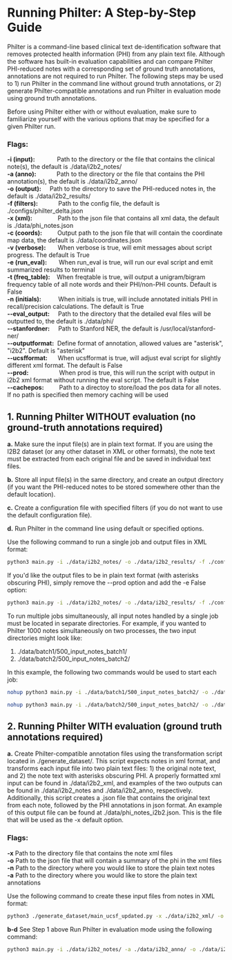 
# Running Philter: A Step-by-Step Guide

Philter is a command-line based clinical text de-identification software that removes protected health information (PHI) from any plain text file. Although the software has built-in evaluation capabilities and can compare Philter PHI-reduced notes with a corresponding set of ground truth annotations, annotations are not required to run Philter. The following steps may be used to 1) run Philter in the command line without ground truth annotations, or 2) generate Philter-compatible annotations and run Philter in evaluation mode using ground truth annotations.

Before using Philter either with or without evaluation, make sure to familiarize yourself with the various options that may be specified for a given Philter run. 

### Flags:
**-i (input):**&nbsp;&nbsp;&nbsp;&nbsp;&nbsp;&nbsp;&nbsp;&nbsp;&nbsp;&nbsp;&nbsp;&nbsp;&nbsp;Path to the directory or the file that contains the clinical note(s), the default is ./data/i2b2_notes/<br/>
**-a (anno):**&nbsp;&nbsp;&nbsp;&nbsp;&nbsp;&nbsp;&nbsp;&nbsp;&nbsp;&nbsp;&nbsp;&nbsp;Path to the directory or the file that contains the PHI annotation(s), the default is ./data/i2b2_anno/<br/>
**-o (output):**&nbsp;&nbsp;&nbsp;&nbsp;&nbsp;Path to the directory to save the PHI-reduced notes in, the default is ./data/i2b2_results/<br/>
**-f (filters):**&nbsp;&nbsp;&nbsp;&nbsp;&nbsp;&nbsp;&nbsp;&nbsp;&nbsp;&nbsp;&nbsp;&nbsp;Path to the config file, the default is ./configs/philter_delta.json<br/>
**-x (xml):**&nbsp;&nbsp;&nbsp;&nbsp;&nbsp;&nbsp;&nbsp;&nbsp;&nbsp;&nbsp;&nbsp;&nbsp;&nbsp;&nbsp;&nbsp;Path to the json file that contains all xml data, the default is ./data/phi_notes.json<br/>
**-c (coords):**&nbsp;&nbsp;&nbsp;&nbsp;&nbsp;&nbsp;&nbsp;&nbsp;&nbsp;Output path to the json file that will contain the coordinate map data, the default is ./data/coordinates.json<br/>
**-v (verbose):**&nbsp;&nbsp;&nbsp;&nbsp;&nbsp;&nbsp;&nbsp;When verbose is true, will emit messages about script progress. The default is True<br/>
**-e (run_eval):**&nbsp;&nbsp;&nbsp;&nbsp;&nbsp;&nbsp;&nbsp;When run_eval is true, will run our eval script and emit summarized results to terminal<br/>
**-t (freq_table):**&nbsp;&nbsp;&nbsp;&nbsp;When freqtable is true, will output a unigram/bigram frequency table of all note words and their PHI/non-PHI counts. Default is False<br/>
**-n (initials):**&nbsp;&nbsp;&nbsp;&nbsp;&nbsp;&nbsp;&nbsp;&nbsp;&nbsp;&nbsp;When initials is true, will include annotated initials PHI in recall/precision calculations. The default is True<br/>
**--eval_output:**&nbsp;&nbsp;&nbsp;&nbsp;&nbsp;Path to the directory that the detailed eval files will be outputted to, the default is ./data/phi/<br/>
**--stanfordner:**&nbsp;&nbsp;&nbsp;&nbsp;&nbsp;Path to Stanford NER, the default is /usr/local/stanford-ner/<br/>
**--outputformat:**&nbsp;&nbsp;Define format of annotation, allowed values are \"asterisk\", \"i2b2\". Default is \"asterisk\"<br/>
**--ucsfformat:**&nbsp;&nbsp;&nbsp;&nbsp;&nbsp;&nbsp;When ucsfformat is true, will adjust eval script for slightly different xml format. The default is False<br/>
**--prod:**&nbsp;&nbsp;&nbsp;&nbsp;&nbsp;&nbsp;&nbsp;&nbsp;&nbsp;&nbsp;&nbsp;&nbsp;&nbsp;&nbsp;&nbsp;&nbsp;&nbsp;&nbsp;When prod is true, this will run the script with output in i2b2 xml format without running the eval script. The default is False<br/>
**--cachepos:**&nbsp;&nbsp;&nbsp;&nbsp;&nbsp;&nbsp;&nbsp;&nbsp;&nbsp;Path to a directoy to store/load the pos data for all notes. If no path is specified then memory caching will be used<br/>


## 1. Running Philter WITHOUT evaluation (no ground-truth annotations required)

**a.** Make sure the input file(s) are in plain text format. If you are using the I2B2 dataset (or any other dataset in XML or other formats), the note text must be extracted from each original file and be saved in individual text files.

**b.** Store all input file(s) in the same directory, and create an output directory (if you want the PHI-reduced notes to be stored somewhere other than the default location).

**c.** Create a configuration file with specified filters (if you do not want to use the default configuration file).

**d.** Run Philter in the command line using default or specified options.

Use the following command to run a single job and output files in XML format:
```bash
python3 main.py -i ./data/i2b2_notes/ -o ./data/i2b2_results/ -f ./configs/philter_delta.json --prod=True
```
If you'd like the output files to be in plain text format (with asterisks obscuring PHI), simply remove the --prod option and add the -e False option:
```bash
python3 main.py -i ./data/i2b2_notes/ -o ./data/i2b2_results/ -f ./configs/philter_delta.json -e False
```

To run multiple jobs simultaneously, all input notes handled by a single job must be located in separate directories. For example, if you wanted to Philter 1000 notes simultaneously on two processes, the two input directories might look like:

1. ./data/batch1/500_input_notes_batch1/
2. ./data/batch2/500_input_notes_batch2/

In this example, the following two commands would be used to start each job:
```bash
nohup python3 main.py -i ./data/batch1/500_input_notes_batch2/ -o ./data/i2b2_results_test/ -f ./configs/philter_delta.json --prod=True > ./data/batch1/batch1_terminal_out.txt 2>&1 &

```
```bash
nohup python3 main.py -i ./data/batch2/500_input_notes_batch2/ -o ./data/i2b2_results_test/ -f ./configs/philter_delta.json --prod=True > ./data/batch2/batch2_terminal_out.txt 2>&1 &

```

## 2. Running Philter WITH evaluation (ground truth annotations required)

**a.** Create Philter-compatible annotation files using the transformation script located in ./generate_dataset/. This script expects notes in xml format, and transforms each input file into two plain text files: 1) the original note text, and 2) the note text with asterisks obscuring PHI. A properly formatted xml input can be found in ./data/i2b2_xml, and examples of the two outputs can be found in ./data/i2b2_notes and ./data/i2b2_anno, respectively. Additionally, this script creates a .json file that contains the original text from each note, followed by the PHI annotations in json format. An example of this output file can be found at ./data/phi_notes_i2b2.json. This is the file that will be used as the -x default option. 

### Flags:

**-x** Path to the directory file that contains the note xml files<br/>
**-o** Path to the json file that will contain a summary of the phi in the xml files<br/>
**-n** Path to the directory where you would like to store the plain text notes<br/>
**-a** Path to the directory where you would like to store the plain text annotations<br/>

Use the following command to create these input files from notes in XML format:

```bash
python3 ./generate_dataset/main_ucsf_updated.py -x ./data/i2b2_xml/ -o ./data/phi_notes_i2b2.json -n ./data/i2b2_notes/ -a ./data/i2b2_anno/
```

**b-d** See Step 1 above
 Run Philter in evaluation mode using the following command:

```bash
python3 main.py -i ./data/i2b2_notes/ -a ./data/i2b2_anno/ -o ./data/i2b2_results/ -x ./data/phi_notes_i2b2.json -f=./configs/ucsf_pipeline_test_map_regex_context.json
```
